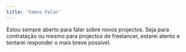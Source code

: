 ```yaml
---
title: 'Vamos Falar'
---
```


Estou sempre aberto para falar sobre novos projectos.
Seja para contratação ou mesmo para projectos de freelancer, estarei atento e tentarei 
responder o mais breve possível.
